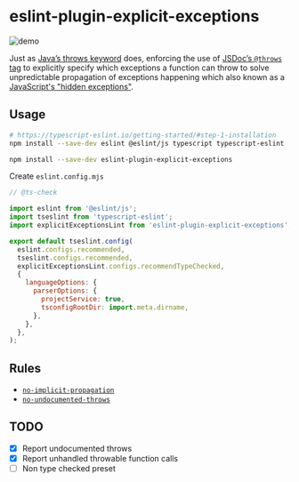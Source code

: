 # eslint-plugin-explicit-exceptions

![demo](https://github.com/user-attachments/assets/a9b0013f-9084-4914-9115-a7c6bd62cf3a)

Just as [Java’s throws keyword](https://dev.java/learn/exceptions/throwing/) does, enforcing the use of [JSDoc’s `@throws` tag](https://jsdoc.app/tags-throws) to explicitly specify which exceptions a function can throw to solve unpredictable propagation of exceptions happening which also known as a [JavaScript's "hidden exceptions"](https://www.youtube.com/watch?v=3iWoNJbGO2U).

## Usage

```sh
# https://typescript-eslint.io/getting-started/#step-1-installation
npm install --save-dev eslint @eslint/js typescript typescript-eslint

npm install --save-dev eslint-plugin-explicit-exceptions
```

Create `eslint.config.mjs`

```javascript
// @ts-check

import eslint from '@eslint/js';
import tseslint from 'typescript-eslint';
import explicitExceptionsLint from 'eslint-plugin-explicit-exceptions';

export default tseslint.config(
  eslint.configs.recommended,
  tseslint.configs.recommended,
  explicitExceptionsLint.configs.recommendTypeChecked,
  {
    languageOptions: {
      parserOptions: {
        projectService: true,
        tsconfigRootDir: import.meta.dirname,
      },
    },
  },
);
```

## Rules
 - [`no-implicit-propagation`](docs/rules/no-implicit-propagation.md)
 - [`no-undocumented-throws`](docs/rules/no-undocumented-throws.md)

## TODO
- [x] Report undocumented throws
- [x] Report unhandled throwable function calls
- [ ] Non type checked preset
